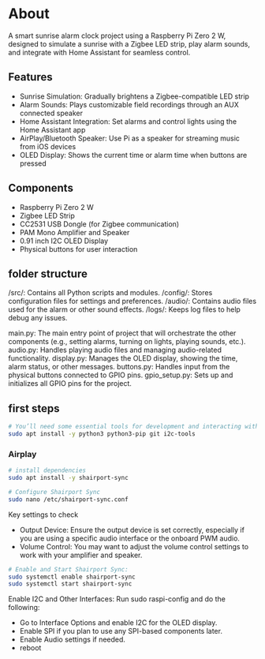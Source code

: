 # About

A smart sunrise alarm clock project using a Raspberry Pi Zero 2 W, designed to simulate a sunrise with a Zigbee LED strip, play alarm sounds, and integrate with Home Assistant for seamless control.

## Features

- Sunrise Simulation: Gradually brightens a Zigbee-compatible LED strip 
- Alarm Sounds: Plays customizable field recordings through an AUX connected speaker
- Home Assistant Integration: Set alarms and control lights using the Home Assistant app
- AirPlay/Bluetooth Speaker: Use Pi as a speaker for streaming music from iOS devices
- OLED Display: Shows the current time or alarm time when buttons are pressed

## Components

- Raspberry Pi Zero 2 W
- Zigbee LED Strip
- CC2531 USB Dongle (for Zigbee communication)
- PAM Mono Amplifier and Speaker
- 0.91 inch I2C OLED Display
- Physical buttons for user interaction

## folder structure
/src/: Contains all Python scripts and modules.
/config/: Stores configuration files for settings and preferences.
/audio/: Contains audio files used for the alarm or other sound effects.
/logs/: Keeps log files to help debug any issues.

main.py: The main entry point of project that will orchestrate the other components (e.g., setting alarms, turning on lights, playing sounds, etc.).
audio.py: Handles playing audio files and managing audio-related functionality.
display.py: Manages the OLED display, showing the time, alarm status, or other messages.
buttons.py: Handles input from the physical buttons connected to GPIO pins.
gpio_setup.py: Sets up and initializes all GPIO pins for the project.

## first steps
```bash
# You’ll need some essential tools for development and interacting with the hardware
sudo apt install -y python3 python3-pip git i2c-tools
```

### Airplay

```bash
# install dependencies
sudo apt install -y shairport-sync

# Configure Shairport Sync
sudo nano /etc/shairport-sync.conf
```

Key settings to check
- Output Device: Ensure the output device is set correctly, especially if you are using a specific audio interface or the onboard PWM audio.
- Volume Control: You may want to adjust the volume control settings to work with your amplifier and speaker.

```bash
# Enable and Start Shairport Sync:
sudo systemctl enable shairport-sync
sudo systemctl start shairport-sync
```

Enable I2C and Other Interfaces: Run sudo raspi-config and do the following:

- Go to Interface Options and enable I2C for the OLED display.
- Enable SPI if you plan to use any SPI-based components later.
- Enable Audio settings if needed.
- reboot